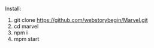 Install:

1. git clone https://github.com/webstorybegin/Marvel.git
2. cd marvel
3. npm i
4. mpm start
